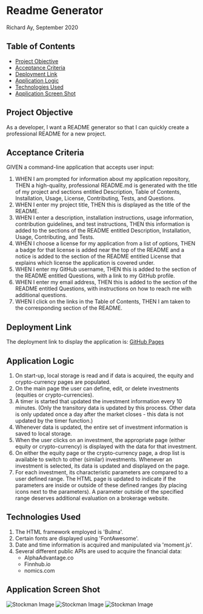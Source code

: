 # Readme Generator

Richard Ay, September 2020

## Table of Contents
* [Project Objective](#project-objective)
* [Acceptance Criteria](#acceptance-criteria)
* [Deployment Link](#deployment-link)
* [Application Logic](#application-logic)
* [Technologies Used](#technologies-used)
* [Application Screen Shot](#application-screen-shot)



## Project Objective
As a developer, I want a README generator so that I can quickly create a professional README for a new project.

## Acceptance Criteria
GIVEN a command-line application that accepts user input:

1) WHEN I am prompted for information about my application repository, THEN a high-quality, professional README.md is generated with the title of my project and sections entitled Description, Table of Contents, Installation, Usage, 
License, Contributing, Tests, and Questions.
2) WHEN I enter my project title, THEN this is displayed as the title of the README.
3) WHEN I enter a description, installation instructions, usage information, contribution guidelines, and test instructions, THEN this information is added to the sections of the README entitled Description, Installation, Usage, Contributing, and Tests.
4) WHEN I choose a license for my application from a list of options, THEN a badge for that license is added near the top of the README and a notice is added to the section of the README entitled License that explains which license the application is covered under.
5) WHEN I enter my GitHub username, THEN this is added to the section of the README entitled Questions, with a link to my GitHub profile.
6) WHEN I enter my email address, THEN this is added to the section of the README entitled Questions, with instructions on how to reach me with additional questions.
7) WHEN I click on the links in the Table of Contents, THEN I am taken to the corresponding section of the README.


## Deployment Link
The deployment link to display the application is: 
[GitHub Pages](https://captainrich.github.io/Readme-Generator/) 

## Application Logic

1) On start-up, local storage is read and if data is acquired, the equity and crypto-currency pages are populated.
2) On the main page the user can define, edit, or delete investments (equities or crypto-currencies).
3) A timer is started that updated the investment information every 10 minutes.  (Only the transitory data is updated by this process.  Other data is only updated once a day after the market closes - this data is not updated by the timer function.)
4) Whenever data is updated, the entire set of investment information is saved to local storage.
5) When the user clicks on an investment, the appropriate page (either equity or crypto-currency) is displayed with the data for that investment.
6) On either the equity page or the crypto-currency page, a drop list is available to switch to other (similar) investments. Whenever an investment is selected, its data is updated and displayed on the page.
7) For each investment, its characteristic parameters are compared to a user defined range.  The HTML page is updated to indicate if the parameters are inside or outside of these defined ranges (by placing icons next to the parameters).  A parameter outside of the specified range deserves additional evaluation on a brokerage website. 

## Technologies Used

1) The HTML framework employed is 'Bulma'.
2) Certain fonts are displayed using 'FontAwesome'.
3) Date and time information is acquired and manipulated via 'moment.js'.
4) Several different public APIs are used to acquire the financial data:
   * AlphaAdvantage.co
   * Finnhub.io
   * nomics.com

## Application Screen Shot

![Stockman Image](./readme.jpg)
![Stockman Image](./stockman2.jpg)
![Stockman Image](./stockman3.jpg)